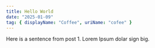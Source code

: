 ```yaml
---
title: Hello World
date: "2025-01-09"
tag: { displayName: "Coffee", uriName: "cofee" }
---
```


Here is a sentence from post 1. Lorem Ipsum dolar sign big.
